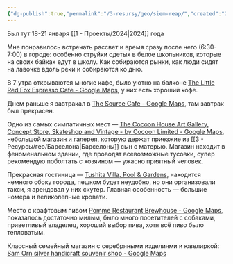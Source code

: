 ```yaml
---
{"dg-publish":true,"permalink":"/3-resursy/geo/siem-reap/","created":"2024-01-21T03:38:27.394+07:00","updated":"2024-01-21T18:02:30.743+07:00"}
---
```


Был тут 18-21 января [[1 - Проекты/2024\|2024]] года

Мне понравилось встречать рассвет и время сразу после него (6:30-7:00) в городе: особенно струйки одетых в белое школьников, которые на своих байках едут в школу. Как собираются рынки, как люди сидят на лавочке вдоль реки и собираются ко дню.

В 7 утра открываются многие кафе, было уютно на балконе [The Little Red Fox Espresso Cafe - Google Maps](https://www.google.com/maps/place/The+Little+Red+Fox+Espresso+Cafe/@13.3573755,103.8539967,17z/data=!3m1!4b1!4m6!3m5!1s0x3110177028c23b63:0x621fc86797792903!8m2!3d13.3573703!4d103.856577!16s%2Fg%2F11bbw_c52t?entry=ttu), у них есть хороший кофе. 

Днем раньше я завтракал в [The Source Cafe - Google Maps](https://www.google.com/maps/place/The+Source+Cafe/@13.3573755,103.8539967,17z/data=!4m6!3m5!1s0x3110178b17dd8d51:0x7fca68a57b65d501!8m2!3d13.3595024!4d103.8526788!16s%2Fg%2F11gtzb4fhg?entry=ttu), там завтрак был прекрасен.

Одно из самых симпатичных мест — [The Cocoon House Art Gallery, Concept Store, Skateshop and Vintage - by Cocoon Limited - Google Maps](https://www.google.com/maps/place/The+Cocoon+House+Art+Gallery,+Concept+Store,+Skateshop+and+Vintage+-+by+Cocoon+Limited/@13.3595226,103.8342463,15z/data=!4m6!3m5!1s0x311017d390e37331:0xede1bc8480da1f0d!8m2!3d13.3788509!4d103.8601135!16s%2Fg%2F11td93y5hs?entry=ttu), небольшой [магазин и галерея](https://cocoonlimited.com/), которую держат приезжие из [[3 - Ресурсы/гео/Барселона\|Барселоны]] сын с матерью. Магазин находит в феноменальном здании, где проводят всевозможные тусовки, супер рекомендую поболтать с хозяином — ужасно приятный человек.

Прекрасная гостиница — [Tushita Villa, Pool & Gardens](https://maps.app.goo.gl/wtTZwjDG8sJxB1uW7), находится немного сбоку города, пешком будет неудобно, но они организовали такси, я арендовал у них скутер. Главная особенность — большие номера и великолепные кровати. 

Место с крафтовым пивом [Pomme Restaurant Brewhouse - Google Maps](https://www.google.com/maps/place/Pomme+Restaurant+Brewhouse/@13.3518604,103.817796,14z/data=!4m13!1m2!2m1!1scraft+beer!3m9!1s0x31101753b395eed3:0x30b62ff10b29ad3!5m2!4m1!1i2!8m2!3d13.3493377!4d103.8586579!15sCgpjcmFmdCBiZWVyWgwiCmNyYWZ0IGJlZXKSAQpyZXN0YXVyYW50mgEkQ2hkRFNVaE5NRzluUzBWSlEwRm5TVVJvYlRsdVZYQkJSUkFC4AEA!16s%2Fg%2F11h_v6g4qz?entry=ttu), показалось достаточно милым, было много посетителей с собаками, приветливый владелец, хороший выбор пива, хотя всё пиво было тепловатым.

Классный семейный магазин с серебряными изделиями и ювелиркой: [Sam Orn silver handicraft souvenir shop - Google Maps](https://www.google.com/maps/place/Sam+Orn+silver+handicraft+souvenir+shop/@13.3707666,103.8519567,16.15z/data=!4m12!1m5!2m4!1sdinner!5m1!4e9!6e5!3m5!1s0x311017ac7089692d:0x7c3463860c924513!8m2!3d13.3742776!4d103.8593311!16s%2Fg%2F11f6530wmv?entry=ttu)
